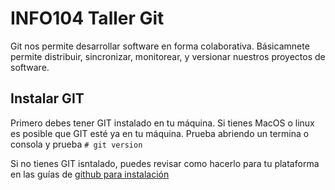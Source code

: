 # INFO104 Taller Git
Git nos permite desarrollar software en forma colaborativa. Básicamnete permite distribuir, sincronizar, monitorear, y versionar nuestros proyectos de software. 

## Instalar GIT
Primero debes tener GIT instalado en tu máquina. Si tienes MacOS o linux es posible que GIT esté ya en tu máquina. Prueba abriendo un termina o consola y prueba
`# git version`

Si no tienes GIT isntalado, puedes revisar como hacerlo para tu plataforma en las guías de [github para instalación](https://github.com/git-guides/install-git)
